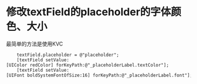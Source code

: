 # 修改textField的placeholder的字体颜色、大小

最简单的方法是使用KVC

```
	textField.placeholder = @"placeholder";  
	[textField setValue:[UIColor redColor] forKeyPath:@"_placeholderLabel.textColor"];  
	[textField setValue:[UIFont boldSystemFontOfSize:16] forKeyPath:@"_placeholderLabel.font"];  

```

